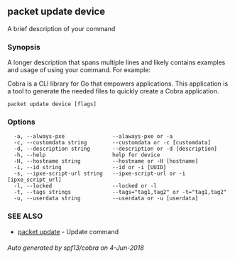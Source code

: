 ## packet update device

A brief description of your command

### Synopsis

A longer description that spans multiple lines and likely contains examples
and usage of using your command. For example:

Cobra is a CLI library for Go that empowers applications.
This application is a tool to generate the needed files
to quickly create a Cobra application.

```
packet update device [flags]
```

### Options

```
  -a, --always-pxe               --alaways-pxe or -a
  -c, --customdata string        --customdata or -c [customdata]
  -d, --description string       --description or -d [description]
  -h, --help                     help for device
  -H, --hostname string          --hostname or -H [hostname]
  -i, --id string                --id or -i [UUID]
  -s, --ipxe-script-url string   --ipxe-script-url or -i [ipxe_script_url]
  -l, --locked                   --locked or -l
  -t, --tags strings             --tags="tag1,tag2" or -t="tag1,tag2"
  -u, --userdata string          --userdata or -u [userdata]
```

### SEE ALSO

* [packet update](packet_update.md)	 - Update command

###### Auto generated by spf13/cobra on 4-Jun-2018
